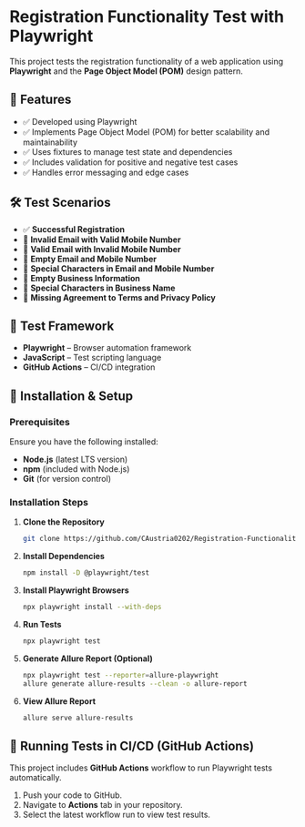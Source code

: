 # Registration Functionality Test with Playwright

This project tests the registration functionality of a web application using **Playwright** and the **Page Object Model (POM)** design pattern.

## 🌟 Features

- ✅ Developed using Playwright
- ✅ Implements Page Object Model (POM) for better scalability and maintainability
- ✅ Uses fixtures to manage test state and dependencies
- ✅ Includes validation for positive and negative test cases
- ✅ Handles error messaging and edge cases

## 🛠️ Test Scenarios

- ✅ **Successful Registration**
- 🚫 **Invalid Email with Valid Mobile Number**
- 🚫 **Valid Email with Invalid Mobile Number**
- 🚫 **Empty Email and Mobile Number**
- 🚫 **Special Characters in Email and Mobile Number**
- 🚫 **Empty Business Information**
- 🚫 **Special Characters in Business Name**
- 🚫 **Missing Agreement to Terms and Privacy Policy**

## 🧪 Test Framework

- **Playwright** – Browser automation framework
- **JavaScript** – Test scripting language
- **GitHub Actions** – CI/CD integration

## 🚀 Installation & Setup

### Prerequisites

Ensure you have the following installed:

- **Node.js** (latest LTS version)
- **npm** (included with Node.js)
- **Git** (for version control)

### Installation Steps

1. **Clone the Repository**

   ```sh
   git clone https://github.com/CAustria0202/Registration-Functionality-Playwright.git
   ```

2. **Install Dependencies**

   ```sh
   npm install -D @playwright/test
   ```

3. **Install Playwright Browsers**

   ```sh
   npx playwright install --with-deps
   ```

4. **Run Tests**

   ```sh
   npx playwright test
   ```

5. **Generate Allure Report (Optional)**

   ```sh
   npx playwright test --reporter=allure-playwright
   allure generate allure-results --clean -o allure-report
   ```

6. **View Allure Report**

   ```sh
   allure serve allure-results
   ```

## 🤖 Running Tests in CI/CD (GitHub Actions)

This project includes **GitHub Actions** workflow to run Playwright tests automatically.

1. Push your code to GitHub.
2. Navigate to **Actions** tab in your repository.
3. Select the latest workflow run to view test results.
